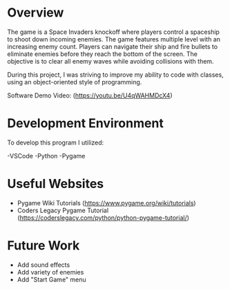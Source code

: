 # Overview 

The game is a Space Invaders knockoff where players control a spaceship to shoot down incoming enemies. The game features multiple level with an increasing enemy count. Players can navigate their ship and fire bullets to eliminate enemies before they reach the bottom of the screen. The objective is to clear all enemy waves while avoiding collisions with them.

During this project, I was striving to improve my ability to code with classes, using an object-oriented style of programming.

Software Demo Video: (https://youtu.be/U4qWAHMDcX4)

# Development Environment

To develop this program I utilized:

-VSCode
-Python
-Pygame

# Useful Websites

* Pygame Wiki Tutorials (https://www.pygame.org/wiki/tutorials)
* Coders Legacy Pygame Tutorial (https://coderslegacy.com/python/python-pygame-tutorial/)

# Future Work

* Add sound effects
* Add variety of enemies
* Add "Start Game" menu